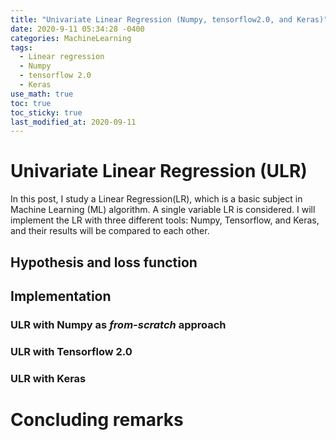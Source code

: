 ```yaml
---
title: "Univariate Linear Regression (Numpy, tensorflow2.0, and Keras)"
date: 2020-9-11 05:34:28 -0400
categories: MachineLearning
tags:
  - Linear regression 
  - Numpy
  - tensorflow 2.0
  - Keras 
use_math: true
toc: true
toc_sticky: true
last_modified_at: 2020-09-11
---
```


# Univariate Linear Regression (ULR) 

In this post, I study a Linear Regression(LR), which is a basic subject in Machine Learning (ML) algorithm. A single variable LR is considered. I will implement the LR with three different tools: Numpy, Tensorflow, and Keras, and their results will be compared to each other. 

## Hypothesis and loss function 




## Implementation 

### ULR with Numpy as ***from-scratch*** approach






### ULR with Tensorflow 2.0 





### ULR with Keras 





# Concluding remarks











